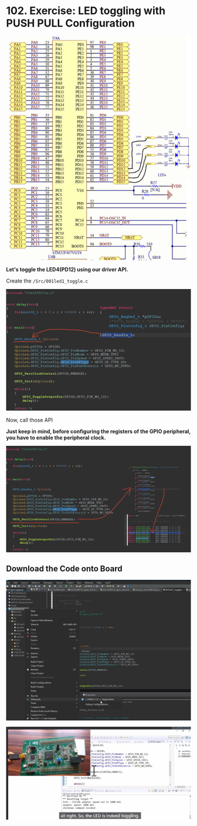 # 102. Exercise: LED toggling with PUSH PULL Configuration



![01](https://github.com/knightsummon/Mastering-Microcontroller-and-Embedded-Driver-Development/blob/main/27.%20Exercise/102.%20Exercise%20LED%20toggling%20with%20PUSH%20PULL%20Configuration.assets/01.jpg)

**Let's toggle the LED4(PD12) using our driver API.**



Create the `/Src/001led1_toggle.c`

![02](https://github.com/knightsummon/Mastering-Microcontroller-and-Embedded-Driver-Development/blob/main/27.%20Exercise/102.%20Exercise%20LED%20toggling%20with%20PUSH%20PULL%20Configuration.assets/02.jpg)

Now, call those API

**Just keep in mind, before configuring the registers of the GPIO peripheral, you have to enable the peripheral clock.**

![03](https://github.com/knightsummon/Mastering-Microcontroller-and-Embedded-Driver-Development/blob/main/27.%20Exercise/102.%20Exercise%20LED%20toggling%20with%20PUSH%20PULL%20Configuration.assets/03.jpg)

## Download the Code onto Board

![04](https://github.com/knightsummon/Mastering-Microcontroller-and-Embedded-Driver-Development/blob/main/27.%20Exercise/102.%20Exercise%20LED%20toggling%20with%20PUSH%20PULL%20Configuration.assets/04.jpg)

![05](https://github.com/knightsummon/Mastering-Microcontroller-and-Embedded-Driver-Development/blob/main/27.%20Exercise/102.%20Exercise%20LED%20toggling%20with%20PUSH%20PULL%20Configuration.assets/05.jpg)

